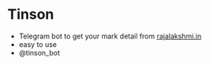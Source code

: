 # Tinson

* Telegram bot to get your mark detail from [rajalakshmi.in](http://rajalakshmi.in/)
* easy to use
* @tinson_bot